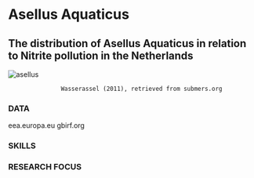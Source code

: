 # Asellus Aquaticus
## The distribution of Asellus Aquaticus in relation to Nitrite pollution in the Netherlands
   ![asellus](https://user-images.githubusercontent.com/84587448/142761844-bf86e4c6-ab77-4008-a5d9-334133db549f.jpg)
   
                   Wasserassel (2011), retrieved from submers.org
  

### DATA
  eea.europa.eu
  gbirf.org

### SKILLS

### RESEARCH FOCUS

